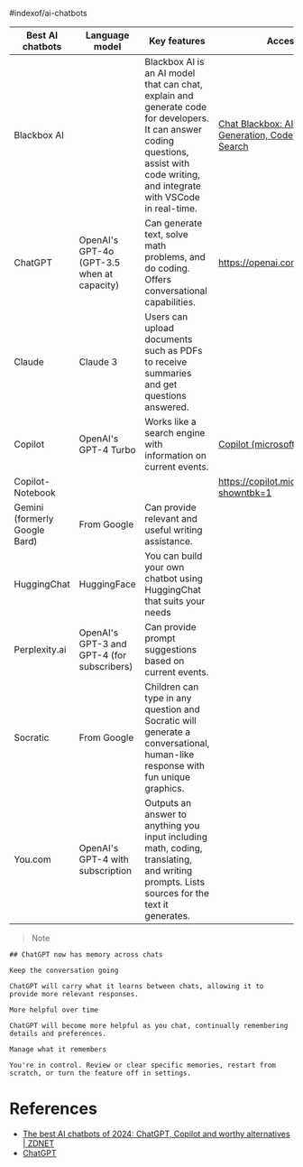 #indexof/ai-chatbots

| Best AI chatbots              | Language model                             | Key features                                                                                                                                                                          | Access AI                                                                             |
| ----------------------------- | ------------------------------------------ | ------------------------------------------------------------------------------------------------------------------------------------------------------------------------------------- | ------------------------------------------------------------------------------------- |
| Blackbox AI                   |                                            | Blackbox AI is an AI model that can chat, explain and generate code for developers. It can answer coding questions, assist with code writing, and integrate with VSCode in real-time. | [Chat Blackbox: AI Code Generation, Code Chat, Code Search](https://www.blackbox.ai/) |
| ChatGPT                       | OpenAI's GPT-4o (GPT-3.5 when at capacity) | Can generate text, solve math problems, and do coding. Offers conversational capabilities.                                                                                            | https://openai.com/blog/chatgpt/                                                      |
| Claude                        | Claude 3                                   | Users can upload documents such as PDFs to receive summaries and get questions answered.                                                                                              |                                                                                       |
| Copilot                       | OpenAI's GPT-4 Turbo                       | Works like a search engine with information on current events.                                                                                                                        | [Copilot (microsoft.com)](https://copilot.microsoft.com/)                             |
| Copilot-Notebook              |                                            |                                                                                                                                                                                       | https://copilot.microsoft.com/?showntbk=1                                             |
| Gemini (formerly Google Bard) | From Google                                | Can provide relevant and useful writing assistance.                                                                                                                                   |                                                                                       |
| HuggingChat                   | HuggingFace                                | You can build your own chatbot using HuggingChat that suits your needs                                                                                                                |                                                                                       |
| Perplexity.ai                 | OpenAI's GPT-3 and GPT-4 (for subscribers) | Can provide prompt suggestions based on current events.                                                                                                                               |                                                                                       |
| Socratic                      | From Google                                | Children can type in any question and Socratic will generate a conversational, human-like response with fun unique graphics.                                                          |                                                                                       |
| You.com                       | OpenAI's GPT-4 with subscription           | Outputs an answer to anything you input including math, coding, translating, and writing prompts. Lists sources for the text it generates.                                            |                                                                                       |


> Note 
```
## ChatGPT now has memory across chats

Keep the conversation going

ChatGPT will carry what it learns between chats, allowing it to provide more relevant responses.

More helpful over time

ChatGPT will become more helpful as you chat, continually remembering details and preferences.

Manage what it remembers

You're in control. Review or clear specific memories, restart from scratch, or turn the feature off in settings.
```

# References
- [The best AI chatbots of 2024: ChatGPT, Copilot and worthy alternatives | ZDNET](https://www.zdnet.com/article/best-ai-chatbot/)
- [ChatGPT](https://chatgpt.com/)
